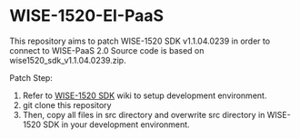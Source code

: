 # WISE-1520-EI-PaaS
This repository aims to patch WISE-1520 SDK v1.1.04.0239 in order to connect to WISE-PaaS 2.0
Source code is based on wise1520_sdk_v1.1.04.0239.zip.

Patch Step:

1. Refer to [WISE-1520 SDK](http://ess-wiki.advantech.com.tw/view/MCU/WISE-1520_SDK) wiki to setup development environment.
2. git clone this repository
3. Then, copy all files in src directory and overwrite src directory in WISE-1520 SDK in your development environment. 

